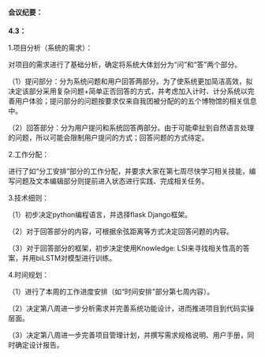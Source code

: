 #### 会议纪要：

**4.3：**

1.项目分析（系统的需求）：

对项目的需求进行了基础分析，确定将系统大体划分为“问”和“答”两个部分。

（1）提问部分：分为系统问题和用户回答两部分。为了使系统更加简洁高效，拟决定该部分采用复杂问题+简单正否回答的方式，并考虑加入计时、计分系统以完善用户体验；提问部分的问题按要求仅来自我团被分配的的五个博物馆的相关信息中。

（2）回答部分：分为用户提问和系统回答两部分。由于可能牵扯到自然语言处理的问题，所以可能会限制用户提问的方式；回答问题的方式待定。

2.工作分配：

进行了如“分工安排”部分的工作分配，并要求大家在第七周尽快学习相关技能，编写问题及文本编辑部分则提前进入状态进行实践、完成相关任务。

3.技术细则：

（1）初步决定python编程语言，并选择flask Django框架。

（2）对于回答部分的内容，可根据余弦距离等方式决定回答问题的内容。

（3）对于回答部分的框架，初步决定使用Knowledge: LSI来寻找相关性高的答案，并用biLSTM对模型进行训练。

4.时间规划：

（1）进行了本周的工作进度安排（如“时间安排”部分第七周内容）。

（2）决定第八周进一步分析需求并完善系统功能设计，进而推进项目到代码实操层面。

（3）决定第八周进一步完善项目管理计划，并撰写需求规格说明、用户手册，同时确定设计报告。

